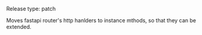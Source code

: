 Release type: patch

Moves fastapi router's http hanlders to instance mthods, so that they can be extended.
